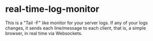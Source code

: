 # real-time-log-monitor
This is a "Tail -F" like monitor for your server logs. If any of your logs changes, it sends each line/message to each client, that is, a simple browser, in real time via Websockets.

